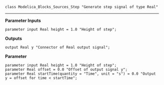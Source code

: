 ```modelica
class Modelica_Blocks_Sources_Step "Generate step signal of type Real"
```
---

**Parameter Inputs**
```modelica
parameter input Real height = 1.0 "Height of step";
```
**Outputs**
```modelica
output Real y "Connector of Real output signal";
```

**Parameter**
```modelica
parameter input Real height = 1.0 "Height of step";
parameter Real offset = 0.0 "Offset of output signal y";
parameter Real startTime(quantity = "Time", unit = "s") = 0.0 "Output y = offset for time < startTime";
```
